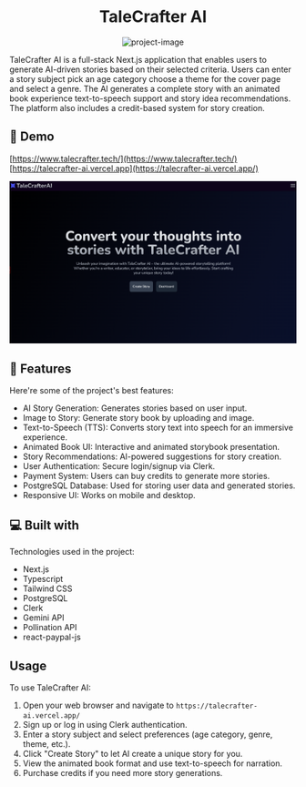 <h1 align="center" id="title">TaleCrafter AI</h1>

<p align="center"><img src="https://socialify.git.ci/adityashriwas/TaleCrafter-AI/image?font=Inter&amp;forks=1&amp;issues=1&amp;language=1&amp;name=1&amp;owner=1&amp;pulls=1&amp;stargazers=1&amp;theme=Dark" alt="project-image"></p>

<p id="description">TaleCrafter AI is a full-stack Next.js application that enables users to generate AI-driven stories based on their selected criteria. Users can enter a story subject pick an age category choose a theme for the cover page and select a genre. The AI generates a complete story with an animated book experience text-to-speech support and story idea recommendations. The platform also includes a credit-based system for story creation.</p>

<h2>🚀 Demo</h2>

[https://www.talecrafter.tech/](https://www.talecrafter.tech/)
<br>
[https://talecrafter-ai.vercel.app](https://talecrafter-ai.vercel.app/)

  <p align="center"><img src="https://github.com/adityashriwas/TaleCrafter-AI/blob/main/Screenshot.png" alt="project-image"></p>
  
<h2>🧐 Features</h2>

Here're some of the project's best features:

*   AI Story Generation: Generates stories based on user input.
*   Image to Story: Generate story book by uploading and image.
*   Text-to-Speech (TTS): Converts story text into speech for an immersive experience.
*   Animated Book UI: Interactive and animated storybook presentation.
*   Story Recommendations: AI-powered suggestions for story creation.
*   User Authentication: Secure login/signup via Clerk.
*   Payment System: Users can buy credits to generate more stories.
*   PostgreSQL Database: Used for storing user data and generated stories.
*   Responsive UI: Works on mobile and desktop.
  
  
<h2>💻 Built with</h2>

Technologies used in the project:

*   Next.js
*   Typescript
*   Tailwind CSS
*   PostgreSQL
*   Clerk
*   Gemini API
*   Pollination API
*   react-paypal-js

## Usage

To use TaleCrafter AI:

1. Open your web browser and navigate to `https://talecrafter-ai.vercel.app/`
2. Sign up or log in using Clerk authentication.
3. Enter a story subject and select preferences (age category, genre, theme, etc.).
4. Click "Create Story" to let AI create a unique story for you.
5. View the animated book format and use text-to-speech for narration.
6. Purchase credits if you need more story generations.

